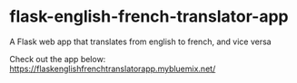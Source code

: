 # flask-english-french-translator-app

A Flask web app that translates from english to french, and vice versa  
  
Check out the app below:    
https://flaskenglishfrenchtranslatorapp.mybluemix.net/
